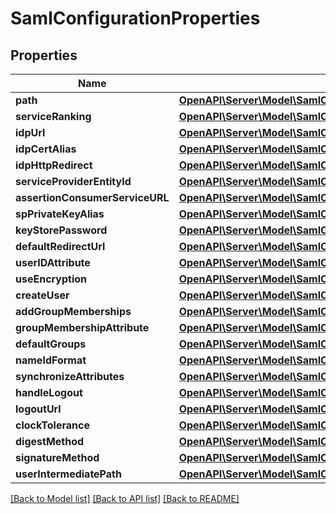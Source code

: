 # SamlConfigurationProperties

## Properties
Name | Type | Description | Notes
------------ | ------------- | ------------- | -------------
**path** | [**OpenAPI\Server\Model\SamlConfigurationPropertyItemsArray**](SamlConfigurationPropertyItemsArray.md) |  | [optional] 
**serviceRanking** | [**OpenAPI\Server\Model\SamlConfigurationPropertyItemsLong**](SamlConfigurationPropertyItemsLong.md) |  | [optional] 
**idpUrl** | [**OpenAPI\Server\Model\SamlConfigurationPropertyItemsString**](SamlConfigurationPropertyItemsString.md) |  | [optional] 
**idpCertAlias** | [**OpenAPI\Server\Model\SamlConfigurationPropertyItemsString**](SamlConfigurationPropertyItemsString.md) |  | [optional] 
**idpHttpRedirect** | [**OpenAPI\Server\Model\SamlConfigurationPropertyItemsBoolean**](SamlConfigurationPropertyItemsBoolean.md) |  | [optional] 
**serviceProviderEntityId** | [**OpenAPI\Server\Model\SamlConfigurationPropertyItemsString**](SamlConfigurationPropertyItemsString.md) |  | [optional] 
**assertionConsumerServiceURL** | [**OpenAPI\Server\Model\SamlConfigurationPropertyItemsString**](SamlConfigurationPropertyItemsString.md) |  | [optional] 
**spPrivateKeyAlias** | [**OpenAPI\Server\Model\SamlConfigurationPropertyItemsString**](SamlConfigurationPropertyItemsString.md) |  | [optional] 
**keyStorePassword** | [**OpenAPI\Server\Model\SamlConfigurationPropertyItemsString**](SamlConfigurationPropertyItemsString.md) |  | [optional] 
**defaultRedirectUrl** | [**OpenAPI\Server\Model\SamlConfigurationPropertyItemsString**](SamlConfigurationPropertyItemsString.md) |  | [optional] 
**userIDAttribute** | [**OpenAPI\Server\Model\SamlConfigurationPropertyItemsString**](SamlConfigurationPropertyItemsString.md) |  | [optional] 
**useEncryption** | [**OpenAPI\Server\Model\SamlConfigurationPropertyItemsBoolean**](SamlConfigurationPropertyItemsBoolean.md) |  | [optional] 
**createUser** | [**OpenAPI\Server\Model\SamlConfigurationPropertyItemsBoolean**](SamlConfigurationPropertyItemsBoolean.md) |  | [optional] 
**addGroupMemberships** | [**OpenAPI\Server\Model\SamlConfigurationPropertyItemsBoolean**](SamlConfigurationPropertyItemsBoolean.md) |  | [optional] 
**groupMembershipAttribute** | [**OpenAPI\Server\Model\SamlConfigurationPropertyItemsString**](SamlConfigurationPropertyItemsString.md) |  | [optional] 
**defaultGroups** | [**OpenAPI\Server\Model\SamlConfigurationPropertyItemsArray**](SamlConfigurationPropertyItemsArray.md) |  | [optional] 
**nameIdFormat** | [**OpenAPI\Server\Model\SamlConfigurationPropertyItemsString**](SamlConfigurationPropertyItemsString.md) |  | [optional] 
**synchronizeAttributes** | [**OpenAPI\Server\Model\SamlConfigurationPropertyItemsArray**](SamlConfigurationPropertyItemsArray.md) |  | [optional] 
**handleLogout** | [**OpenAPI\Server\Model\SamlConfigurationPropertyItemsBoolean**](SamlConfigurationPropertyItemsBoolean.md) |  | [optional] 
**logoutUrl** | [**OpenAPI\Server\Model\SamlConfigurationPropertyItemsString**](SamlConfigurationPropertyItemsString.md) |  | [optional] 
**clockTolerance** | [**OpenAPI\Server\Model\SamlConfigurationPropertyItemsLong**](SamlConfigurationPropertyItemsLong.md) |  | [optional] 
**digestMethod** | [**OpenAPI\Server\Model\SamlConfigurationPropertyItemsString**](SamlConfigurationPropertyItemsString.md) |  | [optional] 
**signatureMethod** | [**OpenAPI\Server\Model\SamlConfigurationPropertyItemsString**](SamlConfigurationPropertyItemsString.md) |  | [optional] 
**userIntermediatePath** | [**OpenAPI\Server\Model\SamlConfigurationPropertyItemsString**](SamlConfigurationPropertyItemsString.md) |  | [optional] 

[[Back to Model list]](../README.md#documentation-for-models) [[Back to API list]](../README.md#documentation-for-api-endpoints) [[Back to README]](../README.md)


